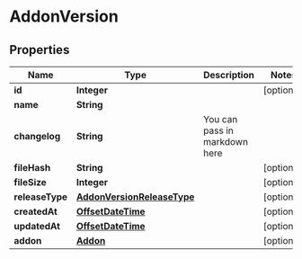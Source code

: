 # AddonVersion

## Properties
Name | Type | Description | Notes
------------ | ------------- | ------------- | -------------
**id** | **Integer** |  |  [optional]
**name** | **String** |  | 
**changelog** | **String** | You can pass in markdown here | 
**fileHash** | **String** |  |  [optional]
**fileSize** | **Integer** |  |  [optional]
**releaseType** | [**AddonVersionReleaseType**](AddonVersionReleaseType.md) |  |  [optional]
**createdAt** | [**OffsetDateTime**](OffsetDateTime.md) |  |  [optional]
**updatedAt** | [**OffsetDateTime**](OffsetDateTime.md) |  |  [optional]
**addon** | [**Addon**](Addon.md) |  |  [optional]
